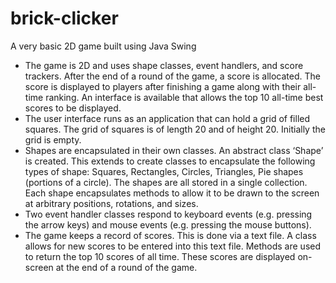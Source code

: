 # brick-clicker
A very basic 2D game built using Java Swing

* The game is 2D and uses shape classes, event handlers, and score trackers. After the end of a round of the game, a score is allocated. The score is displayed to players after finishing a game along with their all-time ranking. An interface is available that allows the top 10 all-time best scores to be displayed. 
* The user interface runs as an application that can hold a grid of filled squares. The grid of squares is of length 20 and of height 20. Initially the grid is empty.
* Shapes are encapsulated in their own classes. An abstract class ‘Shape’ is created. This extends to create classes to encapsulate the following types of shape: Squares, Rectangles, Circles, Triangles, Pie shapes (portions of a circle). The shapes are all stored in a single collection. Each shape encapsulates methods to allow it to be drawn to the screen at arbitrary positions, rotations, and sizes.
* Two event handler classes respond to keyboard events (e.g. pressing the arrow keys) and mouse events (e.g. pressing the mouse buttons).
* The game keeps a record of scores. This is done via a text file. A class allows for new scores to be entered into this text file. Methods are used to return the top 10 scores of all time. These scores are displayed on-screen at the end of a round of the game.
